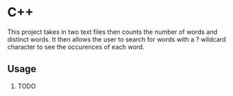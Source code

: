 # C++ 
This project takes in two text files then counts the number of words and distinct words. It then allows the user to search for words with a ? wildcard character to see the occurences of each word.

## Usage
1. TODO
